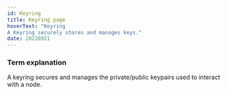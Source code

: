 ```yaml
---
id: Keyring
title: Keyring page
hoverText: "Keyring
A Keyring securely stores and manages keys."
date: 20220921
---
```


### Term explanation

A keyring secures and manages the private/public keypairs used to interact with a node. 


